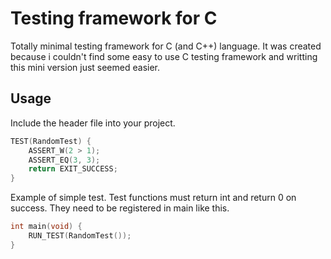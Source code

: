 # Testing framework for C
Totally minimal testing framework for C (and C++) language. It was created because i couldn't find some easy to use C testing framework and writting this mini version just seemed easier.

## Usage
Include the header file into your project.
``` cpp
TEST(RandomTest) {
    ASSERT_W(2 > 1);
    ASSERT_EQ(3, 3);
    return EXIT_SUCCESS;
}
```
Example of simple test. Test functions must return int and return 0 on success. They need to be registered in main like this.

``` cpp
int main(void) {
    RUN_TEST(RandomTest());
}
```

